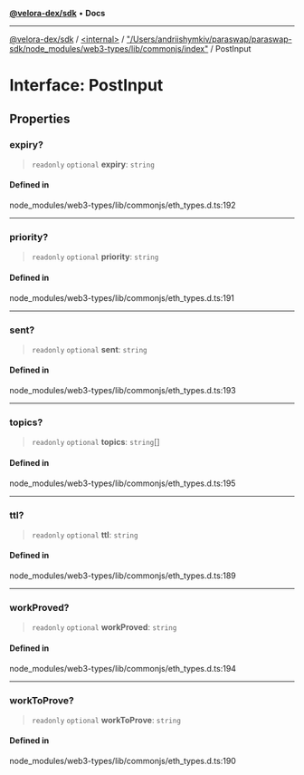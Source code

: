 [**@velora-dex/sdk**](../../../../README.md) • **Docs**

***

[@velora-dex/sdk](../../../../globals.md) / [\<internal\>](../../../README.md) / ["/Users/andriishymkiv/paraswap/paraswap-sdk/node\_modules/web3-types/lib/commonjs/index"](../README.md) / PostInput

# Interface: PostInput

## Properties

### expiry?

> `readonly` `optional` **expiry**: `string`

#### Defined in

node\_modules/web3-types/lib/commonjs/eth\_types.d.ts:192

***

### priority?

> `readonly` `optional` **priority**: `string`

#### Defined in

node\_modules/web3-types/lib/commonjs/eth\_types.d.ts:191

***

### sent?

> `readonly` `optional` **sent**: `string`

#### Defined in

node\_modules/web3-types/lib/commonjs/eth\_types.d.ts:193

***

### topics?

> `readonly` `optional` **topics**: `string`[]

#### Defined in

node\_modules/web3-types/lib/commonjs/eth\_types.d.ts:195

***

### ttl?

> `readonly` `optional` **ttl**: `string`

#### Defined in

node\_modules/web3-types/lib/commonjs/eth\_types.d.ts:189

***

### workProved?

> `readonly` `optional` **workProved**: `string`

#### Defined in

node\_modules/web3-types/lib/commonjs/eth\_types.d.ts:194

***

### workToProve?

> `readonly` `optional` **workToProve**: `string`

#### Defined in

node\_modules/web3-types/lib/commonjs/eth\_types.d.ts:190
